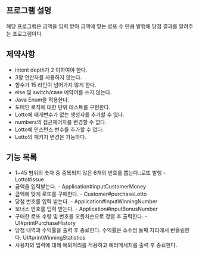 ## 프로그램 설명
해당 프로그램은 금액을 입력 받아 
금액에 맞는 로또 수 만큼 발행해 당첨 결과를 알려주는 프로그램이다.

## 제약사항
- intent depth가 2 이하여야 한다.
- 3항 연산자를 사용하지 않는다.
- 함수가 15 라인이 넘어가지 않게 한다.
- else 및 switch/case 예약어를 쓰지 않는다. 
- Java Enum을 적용한다.
- 도메인 로직에 대한 단위 테스트를 구현한다. 
- Lotto에 매개변수가 없는 생성자를 추가할 수 없다.
- numbers의 접근제어자를 변경할 수 없다. 
- Lotto에 인스턴스 변수를 추가할 수 없다. 
- Lotto의 패키지 변경은 가능하다.


## 기능 목록
- 1~45 범위의 숫자 중 중복되지 않은 6개의 번호를 뽑는다.:로또 발행 - Lotto#issue
- 금액을 입력받는다. - Application#inputCustomerMoney
- 금액에 맞게 로또를 구매한다. - Customer#purchaseLotto
- 당첨 번호를 입력 받는다. - Application#inputWinningNumber
- 보너스 번호를 입력 받는다. - Application#inputBonusNumber
- 구매한 로또 수량 및 번호를 오름차순으로 정렬 후 출력한다. - UI#printPurchaseHistory
- 당첨 내역과 수익률을 출력 후 종료한다. 수익률은 소수점 둘째 자리에서 반올림한다. UI#printWinningStatistics
- 사용자의 입력에 대해 예외처리를 적용하고 에러메세지를 출력 후 종료한다. 